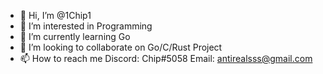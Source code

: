 - 👋 Hi, I’m @1Chip1
- 👀 I’m interested in Programming
- 🌱 I’m currently learning Go 
- 💞️ I’m looking to collaborate on Go/C/Rust Project 
- 📫 How to reach me Discord: Chip#5058 Email: antirealsss@gmail.com
